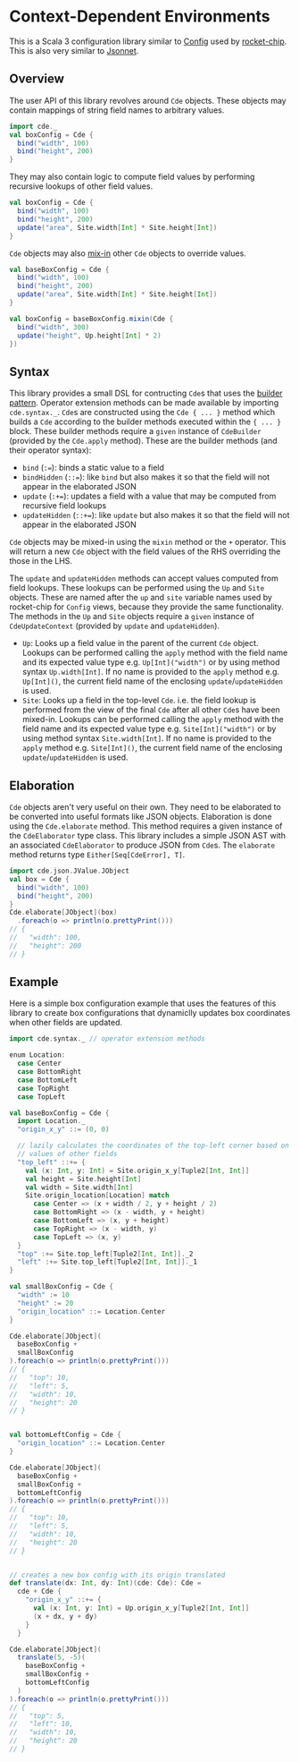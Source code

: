 # Context-Dependent Environments

This is a Scala 3 configuration library similar to
[Config](https://github.com/chipsalliance/api-config-chipsalliance) used by
[rocket-chip](https://github.com/chipsalliance/rocket-chip). This is also very
similar to [Jsonnet](https://jsonnet.org/).

## Overview
The user API of this library revolves around `Cde` objects. These objects may
contain mappings of string field names to arbitrary values.
```scala
import cde._
val boxConfig = Cde {
  bind("width", 100)
  bind("height", 200)
}
```

They may also contain logic to compute field values by performing recursive
lookups of other field values.
```scala
val boxConfig = Cde {
  bind("width", 100)
  bind("height", 200)
  update("area", Site.width[Int] * Site.height[Int])
}
```

`Cde` objects may also [mix-in](http://www.bracha.org/oopsla90.pdf) other `Cde`
objects to override values.
```scala
val baseBoxConfig = Cde {
  bind("width", 100)
  bind("height", 200)
  update("area", Site.width[Int] * Site.height[Int])
}

val boxConfig = baseBoxConfig.mixin(Cde {
  bind("width", 300)
  update("height", Up.height[Int] * 2)
})
```

## Syntax
This library provides a small DSL for contructing `Cde`s that uses the [builder
pattern](https://dotty.epfl.ch/docs/reference/contextual/context-functions.html#example-builder-pattern).
Operator extension methods can be made available by importing `cde.syntax._`.
`Cde`s are constructed using the `Cde { ... }` method which builds a `Cde`
according to the builder methods executed within the `{ ... }` block. These
builder methods require a `given` instance of `CdeBuilder` (provided by the
`Cde.apply` method). These are the builder methods (and their operator syntax):
- `bind` (`:=`): binds a static value to a field
- `bindHidden` (`::=`): like `bind` but also makes it so that the field will
  not appear in the elaborated JSON
- `update` (`:+=`): updates a field with a value that may be computed from
  recursive field lookups
- `updateHidden` (`::+=`): like `update` but also makes it so that the field
  will not appear in the elaborated JSON

`Cde` objects may be mixed-in using the `mixin` method or the `+` operator.
This will return a new `Cde` object with the field values of the RHS overriding
the those in the LHS.

The `update` and `updateHidden` methods can accept values computed from field
lookups. These lookups can be performed using the `Up` and `Site` objects.
These are named after the `up` and `site` variable names used by rocket-chip
for `Config` views, because they provide the same functionality. The methods in
the `Up` and `Site` objects require a `given` instance of `CdeUpdateContext`
(provided by `update` and `updateHidden`).
- `Up`: Looks up a field value in the parent of the current `Cde` object.
  Lookups can be performed calling the `apply` method with the field name and
  its expected value type e.g. `Up[Int]("width")` or by using method syntax
  `Up.width[Int]`. If no name is provided to the `apply` method e.g.
  `Up[Int]()`, the current field name of the enclosing `update`/`updateHidden`
  is used.
- `Site`: Looks up a field in the top-level `Cde`. i.e. the field lookup is
  performed from the view of the final `Cde` after all other `Cde`s have been
  mixed-in. Lookups can be performed calling the `apply` method with the field
  name and its expected value type e.g. `Site[Int]("width")` or by using method
  syntax `Site.width[Int]`.  If no name is provided to the `apply` method e.g.
  `Site[Int]()`, the current field name of the enclosing
  `update`/`updateHidden` is used.

## Elaboration
`Cde` objects aren't very useful on their own. They need to be elaborated to be
converted into useful formats like JSON objects. Elaboration is done using the
`Cde.elaborate` method. This method requires a given instance of the
`CdeElaborator` type class. This library includes a simple JSON AST with an
associated `CdeElaborator` to produce JSON from `Cde`s. The `elaborate` method
returns type `Either[Seq[CdeError], T]`.
```scala
import cde.json.JValue.JObject
val box = Cde {
  bind("width", 100)
  bind("height", 200)
}
Cde.elaborate[JObject](box)
  .foreach(o => println(o.prettyPrint()))
// {
//   "width": 100,
//   "height": 200
// }
```

## Example
Here is a simple box configuration example that uses the features of this
library to create box configurations that dynamiclly updates box coordinates
when other fields are updated.
```scala
import cde.syntax._ // operator extension methods

enum Location:
  case Center
  case BottomRight
  case BottomLeft
  case TopRight
  case TopLeft

val baseBoxConfig = Cde {
  import Location._
  "origin_x_y" ::= (0, 0)

  // lazily calculates the coordinates of the top-left corner based on the
  // values of other fields
  "top_left" ::+= {
    val (x: Int, y: Int) = Site.origin_x_y[Tuple2[Int, Int]]
    val height = Site.height[Int]
    val width = Site.width[Int]
    Site.origin_location[Location] match
      case Center => (x + width / 2, y + height / 2)
      case BottomRight => (x - width, y + height)
      case BottomLeft => (x, y + height)
      case TopRight => (x - width, y)
      case TopLeft => (x, y)
  }
  "top" :+= Site.top_left[Tuple2[Int, Int]]._2
  "left" :+= Site.top_left[Tuple2[Int, Int]]._1
}

val smallBoxConfig = Cde {
  "width" := 10
  "height" := 20
  "origin_location" ::= Location.Center
}

Cde.elaborate[JObject](
  baseBoxConfig +
  smallBoxConfig
).foreach(o => println(o.prettyPrint()))
// {
//   "top": 10,
//   "left": 5,
//   "width": 10,
//   "height": 20
// }


val bottomLeftConfig = Cde {
  "origin_location" ::= Location.Center
}

Cde.elaborate[JObject](
  baseBoxConfig +
  smallBoxConfig +
  bottomLeftConfig
).foreach(o => println(o.prettyPrint()))
// {
//   "top": 10,
//   "left": 5,
//   "width": 10,
//   "height": 20
// }


// creates a new box config with its origin translated
def translate(dx: Int, dy: Int)(cde: Cde): Cde =
  cde + Cde {
    "origin_x_y" ::+= {
      val (x: Int, y: Int) = Up.origin_x_y[Tuple2[Int, Int]]
      (x + dx, y + dy)
    }
  }

Cde.elaborate[JObject](
  translate(5, -5)(
    baseBoxConfig +
    smallBoxConfig +
    bottomLeftConfig
  )
).foreach(o => println(o.prettyPrint()))
// {
//   "top": 5,
//   "left": 10,
//   "width": 10,
//   "height": 20
// }
```
